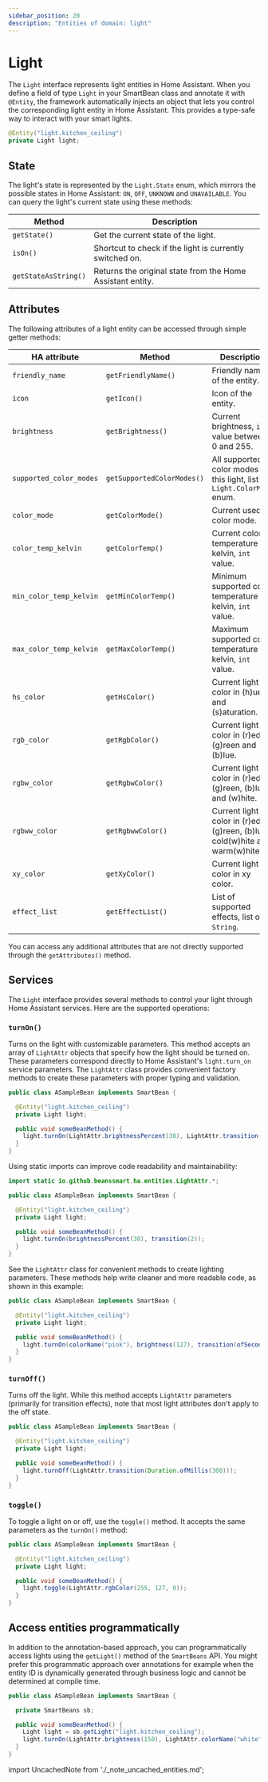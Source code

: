 ```yaml
---
sidebar_position: 20
description: "Entities of domain: light"
---
```


# Light

The `Light` interface represents light entities in Home Assistant. When you define a field of type `Light` in your
SmartBean class and annotate it with `@Entity`, the framework automatically injects an object that lets you control the
corresponding light entity in Home Assistant. This provides a type-safe way to interact with your smart lights.

````java
@Entity("light.kitchen_ceiling")
private Light light;
````

## State

The light's state is represented by the `Light.State` enum, which mirrors the possible states in Home Assistant: `ON`,
`OFF`, `UNKNOWN` and `UNAVAILABLE`. You can query the light's current state using these methods:

| Method               | Description                                                |
|----------------------|------------------------------------------------------------|
| `getState()`         | Get the current state of the light.                        |
| `isOn()`             | Shortcut to check if the light is currently switched on.   |
| `getStateAsString()` | Returns the original state from the Home Assistant entity. |

## Attributes

The following attributes of a light entity can be accessed through simple getter methods:

| HA attribute            | Method                     | Description                                                                 |
|-------------------------|----------------------------|-----------------------------------------------------------------------------|
| `friendly_name`         | `getFriendlyName()`        | Friendly name of the entity.                                                |
| `icon`                  | `getIcon()`                | Icon of the entity.                                                         |
| `brightness`            | `getBrightness()`          | Current brightness, `int` value between 0 and 255.                          |
| `supported_color_modes` | `getSupportedColorModes()` | All supported color modes by this light, list of `Light.ColorMode` enum.    |
| `color_mode`            | `getColorMode()`           | Current used color mode.                                                    |
| `color_temp_kelvin`     | `getColorTemp()`           | Current color temperature in kelvin, `int` value.                           |
| `min_color_temp_kelvin` | `getMinColorTemp()`        | Minimum supported color temperature in kelvin, `int` value.                 |
| `max_color_temp_kelvin` | `getMaxColorTemp()`        | Maximum supported color temperature in kelvin, `int` value.                 |
| `hs_color`              | `getHsColor()`             | Current light color in (h)ue and (s)aturation.                              |
| `rgb_color`             | `getRgbColor()`            | Current light color in (r)ed, (g)reen and (b)lue.                           |
| `rgbw_color`            | `getRgbwColor()`           | Current light color in (r)ed, (g)reen, (b)lue and (w)hite.                  |
| `rgbww_color`           | `getRgbwwColor()`          | Current light color in (r)ed, (g)reen, (b)lue, cold(w)hite and warm(w)hite. |
| `xy_color`              | `getXyColor()`             | Current light color in xy color.                                            |
| `effect_list`           | `getEffectList()`          | List of supported effects, list of `String`.                                |

You can access any additional attributes that are not directly supported through the `getAttributes()` method.

## Services

The `Light` interface provides several methods to control your light through Home Assistant services. Here are the
supported operations:

### `turnOn()`

Turns on the light with customizable parameters. This method accepts an array of `LightAttr` objects that specify how
the light should be turned on. These parameters correspond directly to Home Assistant's `light.turn_on` service
parameters. The `LightAttr` class provides convenient factory methods to create these parameters with proper typing and
validation.

````java
public class ASampleBean implements SmartBean {

  @Entity("light.kitchen_ceiling")
  private Light light;

  public void someBeanMethod() {
    light.turnOn(LightAttr.brightnessPercent(30), LightAttr.transition(2));
  }
}
````

Using static imports can improve code readability and maintainability:

````java
import static io.github.beanssmart.ha.entities.LightAttr.*;

public class ASampleBean implements SmartBean {

  @Entity("light.kitchen_ceiling")
  private Light light;

  public void someBeanMethod() {
    light.turnOn(brightnessPercent(30), transition(2));
  }
}
````

See the `LightAttr` class for convenient methods to create lighting parameters. These methods help write cleaner and 
more readable code, as shown in this example:

````java
public class ASampleBean implements SmartBean {

  @Entity("light.kitchen_ceiling")
  private Light light;

  public void someBeanMethod() {
    light.turnOn(colorName("pink"), brightness(127), transition(ofSeconds(10)));
  }
}
````

### `turnOff()`

Turns off the light. While this method accepts `LightAttr` parameters (primarily for transition effects), note that
most light attributes don't apply to the off state.

````java
public class ASampleBean implements SmartBean {

  @Entity("light.kitchen_ceiling")
  private Light light;

  public void someBeanMethod() {
    light.turnOff(LightAttr.transition(Duration.ofMillis(300)));
  }
}
````

### `toggle()`

To toggle a light on or off, use the `toggle()` method. It accepts the same parameters as the `turnOn()` method:

````java
public class ASampleBean implements SmartBean {

  @Entity("light.kitchen_ceiling")
  private Light light;

  public void someBeanMethod() {
    light.toggle(LightAttr.rgbColor(255, 127, 0));
  }
}
````

## Access entities programmatically

In addition to the annotation-based approach, you can programmatically access lights using the `getLight()` 
method of the `SmartBeans` API. You might prefer this programmatic approach over annotations for example when the entity
ID is dynamically generated through business logic and cannot be determined at compile time.

````java
public class ASampleBean implements SmartBean {

  private SmartBeans sb;

  public void someBeanMethod() {
    Light light = sb.getLight("light.kitchen_ceiling");
    light.turnOn(LightAttr.brightness(150), LightAttr.colorName("white"));
  }
}
````

import UncachedNote from './_note_uncached_entities.md';

<UncachedNote />